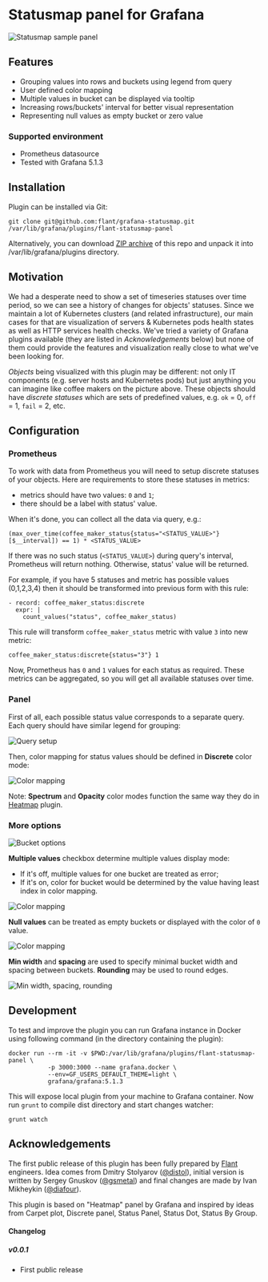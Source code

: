 # Statusmap panel for Grafana

![Statusmap sample panel](https://raw.githubusercontent.com/flant/grafana-statusmap/master/src/img/flant-statusmap-panel.png)

## Features

* Grouping values into rows and buckets using legend from query
* User defined color mapping
* Multiple values in bucket can be displayed via tooltip
* Increasing rows/buckets' interval for better visual representation
* Representing null values as empty bucket or zero value

### Supported environment

* Prometheus datasource
* Tested with Grafana 5.1.3

## Installation

Plugin can be installed via Git:

```
git clone git@github.com:flant/grafana-statusmap.git /var/lib/grafana/plugins/flant-statusmap-panel
```

Alternatively, you can download [ZIP archive](https://github.com/flant/grafana-statusmap/archive/master.zip)
of this repo and unpack it into /var/lib/grafana/plugins directory.

## Motivation

We had a desperate need to show a set of timeseries statuses over time period, so we can see
a history of changes for objects' statuses. Since we maintain a lot of Kubernetes clusters
(and related infrastructure), our main cases for that are visualization of servers & Kubernetes
pods health states as well as HTTP services health checks. We've tried a variety of Grafana
plugins available (they are listed in *Acknowledgements* below) but none of them could provide
the features and visualization really close to what we've been looking for.

_Objects_ being visualized with this plugin may be different: not only IT components (e.g. server
hosts and Kubernetes pods) but just anything you can imagine like coffee makers on the picture
above. These objects should have _discrete statuses_ which are sets of predefined values, e.g.
`ok` = 0, `off` = 1, `fail` = 2, etc.

## Configuration

### Prometheus

To work with data from Prometheus you will need to setup discrete statuses of your objects.
Here are requirements to store these statuses in metrics:
* metrics should have two values: `0` and `1`;
* there should be a label with status' value.

When it's done, you can collect all the data via query, e.g.:

```
(max_over_time(coffee_maker_status{status="<STATUS_VALUE>"}[$__interval]) == 1) * <STATUS_VALUE>
```

If there was no such status (`<STATUS_VALUE>`) during query's interval, Prometheus will
return nothing. Otherwise, status' value will be returned.

For example, if you have 5 statuses and metric has possible values (0,1,2,3,4) then it
should be transformed into previous form with this rule:

```
- record: coffee_maker_status:discrete
  expr: |
    count_values("status", coffee_maker_status)

```

This rule will transform `coffee_maker_status` metric with value `3` into new metric:

```
coffee_maker_status:discrete{status="3"} 1
```

Now, Prometheus has `0` and `1` values for each status as required. These metrics can be aggregated,
so you will get all available statuses over time.

### Panel

First of all, each possible status value corresponds to a separate query. Each query should have
similar legend for grouping:

![Query setup](https://raw.githubusercontent.com/flant/grafana-statusmap/master/src/img/queries-example.png)

Then, color mapping for status values should be defined in __Discrete__ color mode:

![Color mapping](https://raw.githubusercontent.com/flant/grafana-statusmap/master/src/img/color-mapping.png)

Note: __Spectrum__ and __Opacity__ color modes function the same way they do in [Heatmap](https://grafana.com/plugins/heatmap) plugin.


### More options

![Bucket options](https://raw.githubusercontent.com/flant/grafana-statusmap/master/src/img/options-bucket.png)

__Multiple values__ checkbox determine multiple values display mode:
* If it's off, multiple values for one bucket are treated as error;
* If it's on, color for bucket would be determined by the value having least index in color mapping.

![Color mapping](https://raw.githubusercontent.com/flant/grafana-statusmap/master/src/img/multiple-values-error.png)

__Null values__ can be treated as empty buckets or displayed with the color of `0` value.

![Color mapping](https://raw.githubusercontent.com/flant/grafana-statusmap/master/src/img/null-as-empty.png)

__Min width__ and __spacing__ are used to specify minimal bucket width and spacing between buckets.
__Rounding__ may be used to round edges.

![Min width, spacing, rounding](https://raw.githubusercontent.com/flant/grafana-statusmap/master/src/img/min-width-spacing-rounding.png)


## Development

To test and improve the plugin you can run Grafana instance in Docker using following command (in
the directory containing the plugin):

```
docker run --rm -it -v $PWD:/var/lib/grafana/plugins/flant-statusmap-panel \
           -p 3000:3000 --name grafana.docker \
           --env=GF_USERS_DEFAULT_THEME=light \
           grafana/grafana:5.1.3
```

This will expose local plugin from your machine to Grafana container. Now run `grunt` to compile
dist directory and start changes watcher:

```
grunt watch
```

## Acknowledgements

The first public release of this plugin has been fully prepared by [Flant](https://flant.com/) engineers. Idea comes from Dmitry Stolyarov ([@distol](https://github.com/distol)), initial version is written by Sergey Gnuskov ([@gsmetal](https://github.com/gsmetal)) and final changes are made by Ivan Mikheykin ([@diafour](https://github.com/diafour)).

This plugin is based on "Heatmap" panel by Grafana and inspired by ideas from Carpet plot, Discrete panel, Status Panel, Status Dot, Status By Group.

#### Changelog

##### v0.0.1

- First public release

